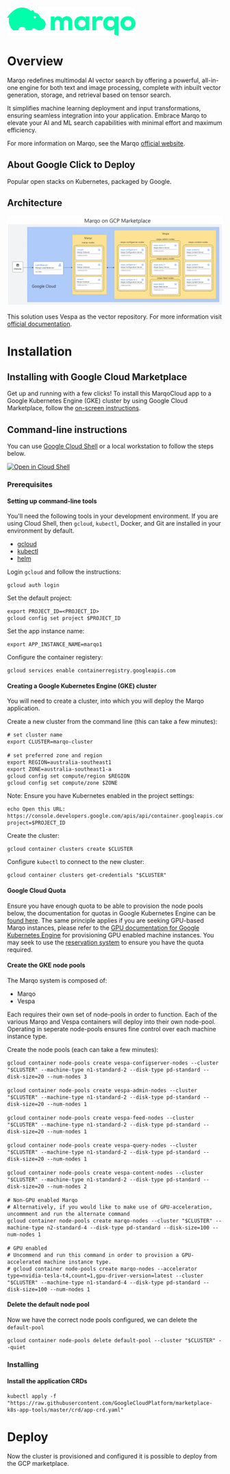 ![Marqo Logo](resources/marqo.png)

# Overview

Marqo redefines multimodal AI vector search by offering a powerful, all-in-one engine for both text and image processing, complete with inbuilt vector generation, storage, and retrieval based on tensor search.

It simplifies machine learning deployment and input transformations, ensuring seamless integration into your application. Embrace Marqo to elevate your AI and ML search capabilities with minimal effort and maximum efficiency.

For more information on Marqo, see the Marqo [official website](https://www.marqo.ai/).

## About Google Click to Deploy

Popular open stacks on Kubernetes, packaged by Google.

## Architecture

![Architecture](resources/architecture.png)

This solution uses Vespa as the vector repository. For more information visit [official documentation](https://docs.marqo.ai/).

# Installation

## Installing with Google Cloud Marketplace

Get up and running with a few clicks! To install this MarqoCloud app to a Google
Kubernetes Engine (GKE) cluster by using Google Cloud Marketplace, follow the
[on-screen instructions](https://console.cloud.google.com/marketplace/details/marqo-kubernetes).

## Command-line instructions

You can use [Google Cloud Shell](https://cloud.google.com/shell/) or a local
workstation to follow the steps below.

[![Open in Cloud Shell](http://gstatic.com/cloudssh/images/open-btn.svg)](https://console.cloud.google.com/cloudshell/editor?cloudshell_git_repo=https://github.com/marqo-ai/marqo-on-GCP-marketplace&cloudshell_open_in_editor=README.md&cloudshell_working_dir=click-to-deploy/k8s/marqo)

### Prerequisites

#### Setting up command-line tools

You'll need the following tools in your development environment. If you are
using Cloud Shell, then `gcloud`, `kubectl`, Docker, and Git are installed in your
environment by default.

* [gcloud](https://cloud.google.com/sdk/gcloud/)
* [kubectl](https://kubernetes.io/docs/reference/kubectl/overview/)
* [helm](https://helm.sh/)

Login `gcloud` and follow the instructions:

```shell
gcloud auth login
```

Set the default project:

```shell
export PROJECT_ID=<PROJECT_ID>
gcloud config set project $PROJECT_ID
```

Set the app instance name:

```shell
export APP_INSTANCE_NAME=marqo1
```

Configure the container registery:

```shell
gcloud services enable containerregistry.googleapis.com
```

#### Creating a Google Kubernetes Engine (GKE) cluster

You will need to create a cluster, into which you will deploy the Marqo application.

Create a new cluster from the command line (this can take a few minutes):

```shell
# set cluster name
export CLUSTER=marqo-cluster

# set preferred zone and region
export REGION=australia-southeast1
export ZONE=australia-southeast1-a
gcloud config set compute/region $REGION
gcloud config set compute/zone $ZONE
```

Note: Ensure you have Kubernetes enabled in the project settings:
```shell
echo Open this URL:  https://console.developers.google.com/apis/api/container.googleapis.com/overview?project=$PROJECT_ID
```

Create the cluster:

```shell
gcloud container clusters create $CLUSTER
```

Configure `kubectl` to connect to the new cluster:

```shell
gcloud container clusters get-credentials "$CLUSTER"
```
#### Google Cloud Quota

Ensure you have enough quota to be able to provision the node pools below, the documentation for quotas in Google Kubernetes Engine can be [found here](https://cloud.google.com/kubernetes-engine/quotas). The same principle applies if you are seeking GPU-based Marqo instances, please refer to the [GPU documentation for Google Kubernetes Engine](https://cloud.google.com/kubernetes-engine/docs/concepts/gpus) for provisioning GPU enabled machine instances. You may seek to use the [reservation system](https://cloud.google.com/compute/docs/instances/reservations-overview) to ensure you have the quota required.

#### Create the GKE node pools

The Marqo system is composed of:

- Marqo
- Vespa

Each requires their own set of node-pools in order to function. Each of the various Marqo and Vespa containers will deploy into their own node-pool. Operating in seperate node-pools ensures fine control over each machine instance type.

Create the node pools (each can take a few minutes):

```shell
gcloud container node-pools create vespa-configserver-nodes --cluster "$CLUSTER" --machine-type n1-standard-2 --disk-type pd-standard --disk-size=20 --num-nodes 3

gcloud container node-pools create vespa-admin-nodes --cluster "$CLUSTER" --machine-type n1-standard-2 --disk-type pd-standard --disk-size=20 --num-nodes 1

gcloud container node-pools create vespa-feed-nodes --cluster "$CLUSTER" --machine-type n1-standard-2 --disk-type pd-standard --disk-size=20 --num-nodes 1

gcloud container node-pools create vespa-query-nodes --cluster "$CLUSTER" --machine-type n1-standard-2 --disk-type pd-standard --disk-size=20 --num-nodes 1

gcloud container node-pools create vespa-content-nodes --cluster "$CLUSTER" --machine-type n1-standard-2 --disk-type pd-standard --disk-size=20 --num-nodes 2

# Non-GPU enabled Marqo
# Alternatively, if you would like to make use of GPU-acceleration, uncommment and run the alternate command
gcloud container node-pools create marqo-nodes --cluster "$CLUSTER" --machine-type n2-standard-4 --disk-type pd-standard --disk-size=100 --num-nodes 1

# GPU enabled
# Uncommend and run this command in order to provision a GPU-accelerated machine instance type.
# gcloud container node-pools create marqo-nodes --accelerator type=nvidia-tesla-t4,count=1,gpu-driver-version=latest --cluster "$CLUSTER" --machine-type n1-standard-4 --disk-type pd-standard --disk-size=100 --num-nodes 1
```

#### Delete the default node pool

Now we have the correct node pools configured, we can delete the `default-pool`

```shell
gcloud container node-pools delete default-pool --cluster "$CLUSTER" --quiet
```

### Installing

#### Install the application CRDs

```shell
kubectl apply -f "https://raw.githubusercontent.com/GoogleCloudPlatform/marketplace-k8s-app-tools/master/crd/app-crd.yaml"
```

# Deploy

Now the cluster is provisioned and configured it is possible to deploy from the GCP marketplace.
